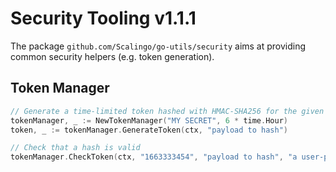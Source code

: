 # Security Tooling v1.1.1

The package `github.com/Scalingo/go-utils/security` aims at providing common security helpers (e.g. token generation).

## Token Manager

```go
// Generate a time-limited token hashed with HMAC-SHA256 for the given payload.
tokenManager, _ := NewTokenManager("MY SECRET", 6 * time.Hour)
token, _ := tokenManager.GenerateToken(ctx, "payload to hash")

// Check that a hash is valid
tokenManager.CheckToken(ctx, "1663333454", "payload to hash", "a user-provided hash")
```
